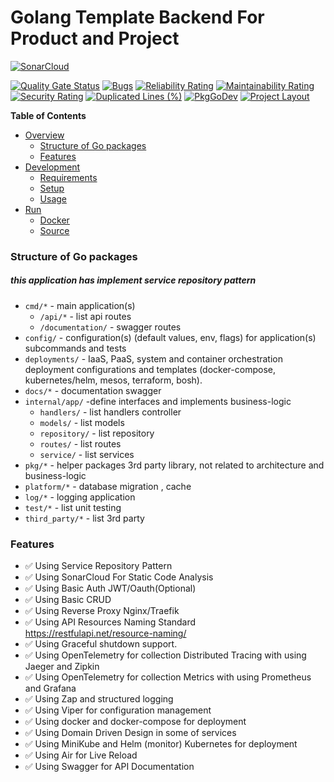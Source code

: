 # Golang Template Backend For Product and Project
[![SonarCloud](https://sonarcloud.io/images/project_badges/sonarcloud-white.svg)](https://sonarcloud.io/summary/new_code?id=DobbyAkhmadi_Golang-Backend-Base-Project)

[![Quality Gate Status](https://sonarcloud.io/api/project_badges/measure?project=DobbyAkhmadi_Golang-Backend-Base-Project&metric=alert_status)](https://sonarcloud.io/summary/new_code?id=DobbyAkhmadi_Golang-Backend-Base-Project)
[![Bugs](https://sonarcloud.io/api/project_badges/measure?project=DobbyAkhmadi_Golang-Backend-Base-Project&metric=bugs)](https://sonarcloud.io/summary/new_code?id=DobbyAkhmadi_Golang-Backend-Base-Project)
[![Reliability Rating](https://sonarcloud.io/api/project_badges/measure?project=DobbyAkhmadi_Golang-Backend-Base-Project&metric=reliability_rating)](https://sonarcloud.io/summary/new_code?id=DobbyAkhmadi_Golang-Backend-Base-Project)
[![Maintainability Rating](https://sonarcloud.io/api/project_badges/measure?project=DobbyAkhmadi_Golang-Backend-Base-Project&metric=sqale_rating)](https://sonarcloud.io/summary/new_code?id=DobbyAkhmadi_Golang-Backend-Base-Project)
[![Security Rating](https://sonarcloud.io/api/project_badges/measure?project=DobbyAkhmadi_Golang-Backend-Base-Project&metric=security_rating)](https://sonarcloud.io/summary/new_code?id=DobbyAkhmadi_Golang-Backend-Base-Project)
[![Duplicated Lines (%)](https://sonarcloud.io/api/project_badges/measure?project=DobbyAkhmadi_Golang-Backend-Base-Project&metric=duplicated_lines_density)](https://sonarcloud.io/summary/new_code?id=DobbyAkhmadi_Golang-Backend-Base-Project)
[![PkgGoDev](https://pkg.go.dev/badge/github.com/powerman/go-service-example)](https://pkg.go.dev/github.com/powerman/go-service-example)
[![Project Layout](https://img.shields.io/badge/Standard%20Go-Project%20Layout-informational)](https://github.com/golang-standards/project-layout)
<!-- START doctoc generated TOC please keep comment here to allow auto update -->
<!-- DON'T EDIT THIS SECTION, INSTEAD RE-RUN doctoc TO UPDATE -->
**Table of Contents**

- [Overview](#overview)
    - [Structure of Go packages](#structure-of-go-packages)
    - [Features](#features)
- [Development](#development)
    - [Requirements](#requirements)
    - [Setup](#setup)
    - [Usage](#usage)
- [Run](#run)
    - [Docker](#docker)
    - [Source](#source)

<!-- END doctoc generated TOC please keep comment here to allow auto update -->

### Structure of Go packages

##### this application has implement service repository pattern

- `cmd/*` - main application(s)
  - `/api/*` - list api routes
  - `/documentation/` - swagger routes
- `config/` - configuration(s) (default values, env, flags) for application(s) subcommands and tests
- `deployments/` - IaaS, PaaS, system and container orchestration deployment configurations and templates (docker-compose, kubernetes/helm, mesos, terraform, bosh).
- `docs/*` - documentation swagger
- `internal/app/`  -define interfaces and implements business-logic
    - `handlers/` - list handlers controller
    - `models/` - list models
    - `repository/` - list repository
    - `routes/` - list routes
    -  `service/` - list services
- `pkg/*` - helper packages 3rd party library, not related to architecture and business-logic
- `platform/*` - database migration , cache
- `log/*` - logging application
- `test/*` - list unit testing
- `third_party/*` - list 3rd party

### Features

- ✅ Using Service Repository Pattern
- ✅ Using SonarCloud For Static Code Analysis
- ✅ Using Basic Auth JWT/Oauth(Optional)
- ✅ Using Basic CRUD
- ✅ Using Reverse Proxy Nginx/Traefik
- ✅ Using API Resources Naming Standard https://restfulapi.net/resource-naming/
- ✅ Using Graceful shutdown support.
- ✅ Using OpenTelemetry for collection Distributed Tracing with using Jaeger and Zipkin
- ✅ Using OpenTelemetry for collection Metrics with using Prometheus and Grafana
- ✅ Using Zap and structured logging
- ✅ Using Viper for configuration management
- ✅ Using docker and docker-compose for deployment
- ✅ Using Domain Driven Design in some of services
- ✅ Using MiniKube and Helm (monitor) Kubernetes for deployment
- ✅ Using Air for Live Reload
- ✅ Using Swagger for API Documentation
